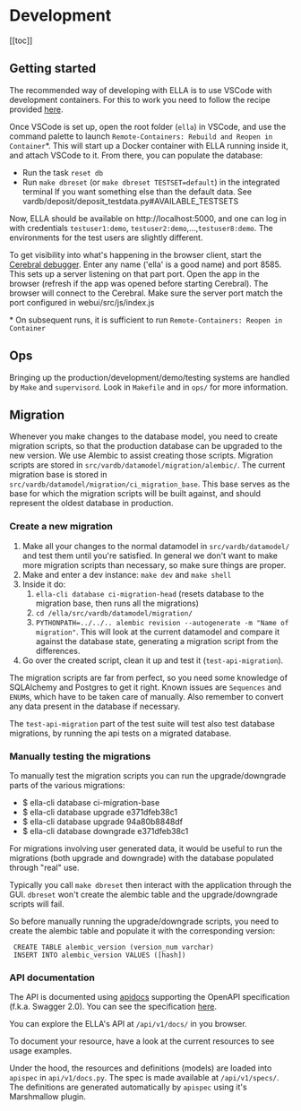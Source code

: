 # Development

[[toc]]

## Getting started

The recommended way of developing with ELLA is to use VSCode with development containers. For this to work you need to follow the recipe provided [here](https://code.visualstudio.com/docs/remote/containers).

Once VSCode is set up, open the root folder (`ella`) in VSCode, and use the command palette to launch `Remote-Containers: Rebuild and Reopen in Container`*. This will start up a Docker container with ELLA running inside it, and attach VSCode to it. From there, you can populate the database:

- Run the task `reset db`
- Run `make dbreset` (or `make dbreset TESTSET=default`) in the integrated terminal
If you want something else than the default data. See vardb/deposit/deposit_testdata.py#AVAILABLE_TESTSETS

Now, ELLA should be available on http://localhost:5000, and one can log in with credentials `testuser1:demo`, `testuser2:demo`,...,`testuser8:demo`. The environments for the test users are slightly different.

To get visibility into what's happening in the browser client, start the [Cerebral debugger](https://cerebraljs.com/docs/introduction/devtools.html).
Enter any name ('ella' is a good name) and port 8585. This sets up a server listening on that part port.
Open the app in the browser (refresh if the app was opened before starting Cerebral). The browser will connect
to the Cerebral. Make sure the server port match the port configured in webui/src/js/index.js

\* On subsequent runs, it is sufficient to run `Remote-Containers: Reopen in Container`


## Ops

Bringing up the production/development/demo/testing systems are handled by `Make` and `supervisord`.
Look in `Makefile` and in  `ops/` for more information.

## Migration
Whenever you make changes to the database model, you need to create migration scripts, so that the production database
can be upgraded to the new version. We use Alembic to assist creating those scripts. Migration scripts are stored in
`src/vardb/datamodel/migration/alembic/`. The current migration base is stored in `src/vardb/datamodel/migration/ci_migration_base`.
This base serves as the base for which the migration scripts will be built against, and should represent the oldest
database in production.

### Create a new migration

1. Make all your changes to the normal datamodel in `src/vardb/datamodel/` and test them until you're satisfied.
   In general we don't want to make more migration scripts than necessary, so make sure things are proper.
1. Make and enter a dev instance: `make dev` and `make shell`
1. Inside it do:
    1. `ella-cli database ci-migration-head` (resets database to the migration base, then runs all the migrations)
    1. `cd /ella/src/vardb/datamodel/migration/`
    1. `PYTHONPATH=../../.. alembic revision --autogenerate -m "Name of migration"`. This will look at the current datamodel
     and compare it against the database state, generating a migration script from the differences.
1. Go over the created script, clean it up and test it (`test-api-migration`).

The migration scripts are far from perfect, so you need some knowledge of SQLAlchemy and Postgres to get it right.
Known issues are `Sequences` and `ENUM`s, which have to be taken care of manually. Also remember to convert any data
present in the database if necessary.

The `test-api-migration` part of the test suite will test also test database migrations, by running the api tests on a migrated database.

### Manually testing the migrations
To manually test the migration scripts you can run the upgrade/downgrade parts of the various migrations:
- $ ella-cli database ci-migration-base
- $ ella-cli database upgrade e371dfeb38c1
- $ ella-cli database upgrade 94a80b8848df
- $ ella-cli database downgrade e371dfeb38c1

For migrations involving user generated data, it would be useful to run the migrations (both upgrade and downgrade)
with the database populated through "real" use.

Typically you call `make dbreset` then interact with the application through the GUI.
`dbreset` won't create the alembic table and the upgrade/downgrade scripts will fail.

So before manually running the upgrade/downgrade scripts, you need to create the alembic table and populate it with the corresponding version:
```
 CREATE TABLE alembic_version (version_num varchar)
 INSERT INTO alembic_version VALUES ([hash])
```

### API documentation

The API is documented using [apidocs](https://apispec.readthedocs.io/en/latest/) supporting the OpenAPI specification (f.k.a. Swagger 2.0).
You can see the specification [here](http://swagger.io/specification/).

You can explore the ELLA's API at `/api/v1/docs/` in you browser.

To document your resource, have a look at the current resources to see usage examples.

Under the hood, the resources and definitions (models) are loaded into `apispec` in `api/v1/docs.py`. The spec is made available at `/api/v1/specs/`.
The definitions are generated automatically by `apispec` using it's Marshmallow plugin.
